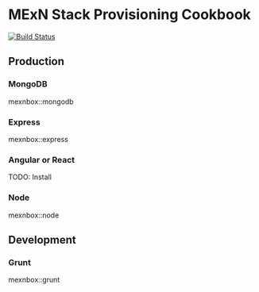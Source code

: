 # MExN Stack Provisioning Cookbook

[![Build Status](https://travis-ci.org/davideugenepratt/mexnbox.svg?branch=master)](https://travis-ci.org/davideugenepratt/mexnbox)

## Production

### MongoDB

mexnbox::mongodb

### Express

mexnbox::express

### Angular or React

TODO: Install

### Node

mexnbox::node

## Development

### Grunt

mexnbox::grunt
